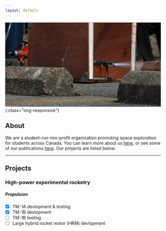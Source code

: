 ```yaml
---
layout: default
---
```

![Reee!](/HA-1.jpeg){:class="img-responsive"}

## About

We are a student-run non-profit organization promoting space exploration for students across Canada. You can learn more about us [here](/more-about.md), or see some of our publications [here](/publications.md). Our projects are listed below.

---

## Projects
### High-power experimental rocketry

##### Propulsion
- [x] TM-1A devlopment & testing 
- [x] TM-1B devlopment
- [ ] TM-1B testing
- [ ] Large hybrid rocket motor (HRM) devlopment
